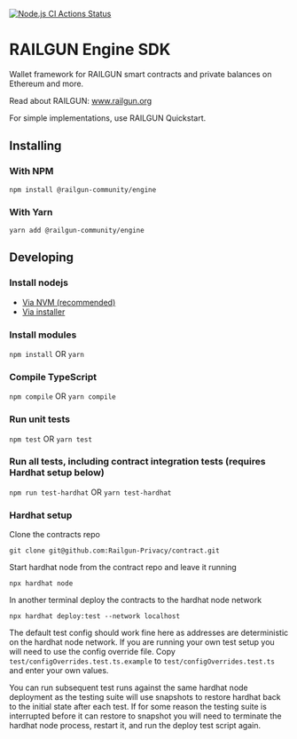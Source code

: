[![Node.js CI Actions Status](https://github.com/Railgun-Community/engine/actions/workflows/node.js.yml/badge.svg?branch=master)](https://github.com/Railgun-Community/engine/actions)

# RAILGUN Engine SDK

Wallet framework for RAILGUN smart contracts and private balances on Ethereum and more.

Read about RAILGUN: www.railgun.org

For simple implementations, use RAILGUN Quickstart.

## Installing

### With NPM

`npm install @railgun-community/engine`

### With Yarn

`yarn add @railgun-community/engine`

## Developing

### Install nodejs

- [Via NVM (recommended)](https://github.com/nvm-sh/nvm)
- [Via installer](https://nodejs.org)

### Install modules

`npm install` OR `yarn`

### Compile TypeScript

`npm compile` OR `yarn compile`

### Run unit tests

`npm test` OR `yarn test`

### Run all tests, including contract integration tests (requires Hardhat setup below)

`npm run test-hardhat` OR `yarn test-hardhat`

### Hardhat setup

Clone the contracts repo

`git clone git@github.com:Railgun-Privacy/contract.git`

Start hardhat node from the contract repo and leave it running

`npx hardhat node`

In another terminal deploy the contracts to the hardhat node network

`npx hardhat deploy:test --network localhost`

The default test config should work fine here as addresses are deterministic on the hardhat node network. If you are running your own test setup you will need to use the config override file. Copy `test/configOverrides.test.ts.example` to `test/configOverrides.test.ts` and enter your own values.

You can run subsequent test runs against the same hardhat node deployment as the testing suite will use snapshots to restore hardhat back to the initial state after each test. If for some reason the testing suite is interrupted before it can restore to snapshot you will need to terminate the hardhat node process, restart it, and run the deploy test script again.
